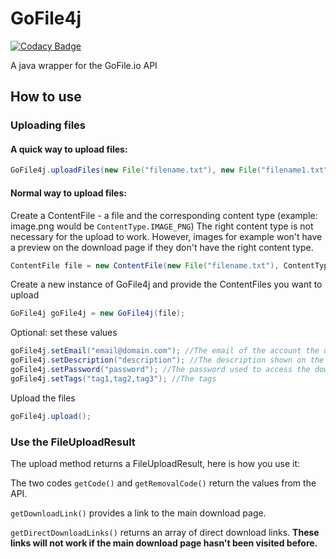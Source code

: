 # GoFile4j

[![Codacy Badge](https://api.codacy.com/project/badge/Grade/b05a911385fa404883066ce138d9b4f3)](https://app.codacy.com/manual/NichtStudioCode/GoFile4j?utm_source=github.com&utm_medium=referral&utm_content=NichtStudioCode/GoFile4j&utm_campaign=Badge_Grade_Settings)

A java wrapper for the GoFile.io API

## How to use

### Uploading files

#### A quick way to upload files:
```java
GoFile4j.uploadFiles(new File("filename.txt"), new File("filename1.txt"));
```

#### Normal way to upload files:
Create a ContentFile - a file and the corresponding content type (example: image.png would be ```ContentType.IMAGE_PNG```)
The right content type is not necessary for the upload to work. However, images for example won't have a preview on the download page if they don't have the right content type.
```java
ContentFile file = new ContentFile(new File("filename.txt"), ContentType.TEXT_PLAIN);
```
Create a new instance of GoFile4j and provide the ContentFiles you want to upload
```java
GoFile4j goFile4j = new GoFile4j(file);
```
Optional: set these values
```java
goFile4j.setEmail("email@domain.com"); //The email of the account the upload should be associated with (= manage uploads)
goFile4j.setDescription("description"); //The description shown on the download page
goFile4j.setPassword("password"); //The password used to access the download page
goFile4j.setTags("tag1,tag2,tag3"); //The tags
```
Upload the files
```java
goFile4j.upload();
```

### Use the FileUploadResult
The upload method returns a FileUploadResult, here is how you use it:

The two codes ```getCode()``` and ```getRemovalCode()``` return the values from the API.

```getDownloadLink()``` provides a link to the main download page.

```getDirectDownloadLinks()``` returns an array of direct download links. **These links will not work if the main download page hasn't been visited before.**

